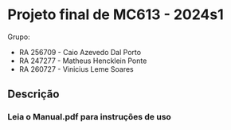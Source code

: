 # Projeto final de MC613 - 2024s1

Grupo:

- RA 256709 - Caio Azevedo Dal Porto 
- RA 247277 - Matheus Hencklein Ponte
- RA 260727 - Vinicius Leme Soares

## Descrição

### Leia o Manual.pdf para instruções de uso


